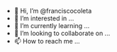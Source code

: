 - 👋 Hi, I’m @franciscocoleta
- 👀 I’m interested in ...
- 🌱 I’m currently learning ...
- 💞️ I’m looking to collaborate on ...
- 📫 How to reach me ...

<!---
franciscocoleta/franciscocoleta is a ✨ special ✨ repository because its `README.md` (this file) appears on your GitHub profile.
You can click the Preview link to take a look at your changes.
--->
